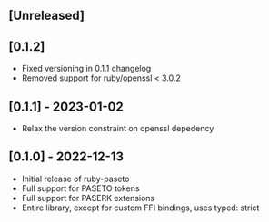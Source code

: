 ## [Unreleased]

## [0.1.2]

- Fixed versioning in 0.1.1 changelog
- Removed support for ruby/openssl < 3.0.2

## [0.1.1] - 2023-01-02

- Relax the version constraint on openssl depedency

## [0.1.0] - 2022-12-13

- Initial release of ruby-paseto
- Full support for PASETO tokens
- Full support for PASERK extensions
- Entire library, except for custom FFI bindings, uses typed: strict
